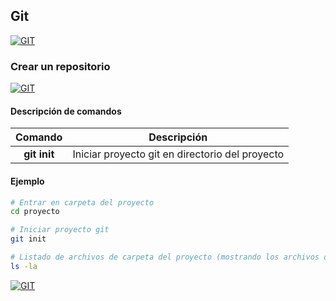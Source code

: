## Git
[![GIT](https://img.shields.io/badge/GIT-F05032?style=for-the-badge&logo=GIT&logoColor=white&labelColor=101010)](https://github.com/Alberto-mt/Terminal_de_comandos/blob/main/Git/index.md)

### Crear un repositorio
[![GIT](https://img.shields.io/badge/CREAR_UN_REPOSITORIO-44c04c?style=for-the-badge&logo=GIT&logoColor=white&labelColor=101010)](https://github.com/Alberto-mt/Terminal_de_comandos/blob/main/Git/categories/Crear_un_repositorio.md)

#### Descripción de comandos
| Comando  | Descripción  |
|:-:|---|
| **git init**  | Iniciar proyecto git en directorio del proyecto  |

#### Ejemplo
```bash
# Entrar en carpeta del proyecto
cd proyecto

# Iniciar proyecto git
git init

# Listado de archivos de carpeta del proyecto (mostrando los archivos ocultos)
ls -la
```

[![GIT](https://img.shields.io/badge/CREAR_UN_REPOSITORIO-44c04c?style=for-the-badge&label=&#9650;&logoColor=white&labelColor=101010)](https://github.com/Alberto-mt/Terminal_de_comandos/blob/main/Git/categories/Crear_un_repositorio.md)
